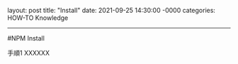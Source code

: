 layout: post
title: "Install"
date: 2021-09-25 14:30:00 -0000
categories: HOW-TO Knowledge

----
#NPM Install

手順1
XXXXXX
